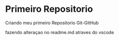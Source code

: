 # Primeiro Repositorio
 Criando meu primeiro Repositorio Git-GitHub
 
 fazendo alteraçao no readme.md atraves do vscode

